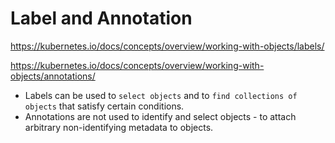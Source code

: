 # Label and Annotation

https://kubernetes.io/docs/concepts/overview/working-with-objects/labels/

https://kubernetes.io/docs/concepts/overview/working-with-objects/annotations/

- Labels can be used to `select objects` and to `find collections of objects` that satisfy certain conditions. 
- Annotations are not used to identify and select objects - to attach arbitrary non-identifying metadata to objects. 

